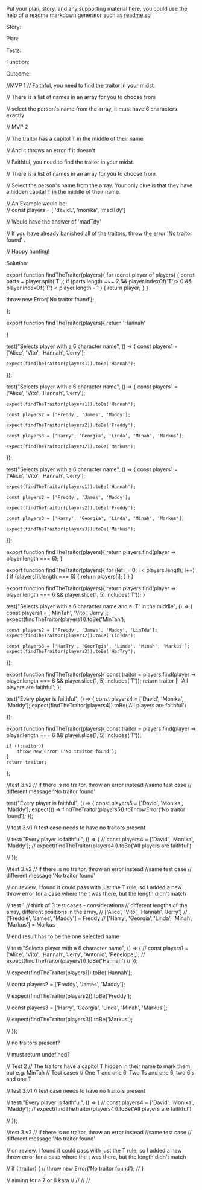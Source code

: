 Put your plan, story, and any supporting material here, you could use the help of a readme markdown generator such as [readme.so](https://readme.so/)


Story:



Plan:



Tests:


Function:


Outcome:





















//MVP 1
// Faithful, you need to find the traitor in your midst. 

// There is a list of names in an array for you to choose from 

// select the person's name from the array, it must have 6 characters exactly 

// MVP 2   

// The traitor has a capitol T in the middle of their name

// And it throws an error if it doesn't 


// Faithful, you need to find the traitor in your midst. 

// There is a list of names in an array for you to choose from.

// Select the person's name from the array. Your only clue is that they have a hidden capital T in the middle of their name.


// An Example would be:   
// const players = [ 'davidL', 'monika', 'madTdy']

// Would have the answer of 'madTdy'

// If you have already banished all of the traitors, throw the error 'No traitor found' .

// Happy hunting!




Solution:

export function findTheTraitor(players){
 for (const player of players) {
  const parts = player.split('T');
  if (parts.length === 2 && player.indexOf('T')> 0 && player.indexOf('T') < player.length - 1 ) {
        return player;
  }
 }

throw new Error('No traitor found');

};



export function findTheTraitor(players){
    return 'Hannah'

}


test("Selects player with a 6 character name", () => {
    const players1 = ['Alice', 'Vito', 'Hannah', 'Jerry'];

    expect(findTheTraitor(players1)).toBe('Hannah');


});

test("Selects player with a 6 character name", () => {
    const players1 = ['Alice', 'Vito', 'Hannah', 'Jerry'];

    expect(findTheTraitor(players1)).toBe('Hannah');

    const players2 = ['Freddy', 'James', 'Maddy'];

    expect(findTheTraitor(players2)).toBe('Freddy');

    const players3 = ['Harry', 'Georgia', 'Linda', 'Minah', 'Markus'];

    expect(findTheTraitor(players2)).toBe('Markus');


});


test("Selects player with a 6 character name", () => {
    const players1 = ['Alice', 'Vito', 'Hannah', 'Jerry'];

    expect(findTheTraitor(players1)).toBe('Hannah');

    const players2 = ['Freddy', 'James', 'Maddy'];

    expect(findTheTraitor(players2)).toBe('Freddy');

    const players3 = ['Harry', 'Georgia', 'Linda', 'Minah', 'Markus'];

    expect(findTheTraitor(players3)).toBe('Markus');


});


export function findTheTraitor(players){
    return players.find(player => player.length === 6);
}



export function findTheTraitor(players){
    for (let i = 0; i < players.length; i++) {
        if (players[i].length === 6) {
          return players[i];
        }
    }
}



export function findTheTraitor(players){
    return players.find(player => player.length === 6 && player.slice(1, 5).includes('T'));
}


test("Selects player with a 6 character name and a 'T' in the middle", () => {
    const players1 = ['MinTah', 'Vito', 'Jerry'];
    expect(findTheTraitor(players1)).toBe('MinTah'); 
  
    const players2 = ['Freddy', 'James', 'Maddy', 'LinTda'];
    expect(findTheTraitor(players2)).toBe('LinTda');  
  
    const players3 = ['HarTry', 'GeorTgia', 'Linda', 'Minah', 'Markus'];
    expect(findTheTraitor(players3)).toBe('HarTry');  
  });


export function findTheTraitor(players){
    const traitor = players.find(player => player.length === 6 && player.slice(1, 5).includes('T'));
    return traitor || 'All players are faithful';
};


test("Every player is faithful", () => {
    const players4 = ['David', 'Monika', 'Maddy'];
    expect(findTheTraitor(players4)).toBe('All players are faithful')

});


export function findTheTraitor(players){
    const traitor = players.find(player => player.length === 6 && player.slice(1, 5).includes('T'));

    if (!traitor){
        throw new Error ('No traitor found');
    }
    return traitor;
};

//test 3.v2
// if there is no traitor, throw an error instead
//same test case 
// different message 'No traitor found' 

test("Every player is faithful", () => {
    const players5 = ['David', 'Monika', 'Maddy'];
    expect(() => findTheTraitor(players5)).toThrowError('No traitor found');
});


// test 3.v1
// test case needs to have no traitors present 

// test("Every player is faithful", () => {
//     const players4 = ['David', 'Monika', 'Maddy'];
//     expect(findTheTraitor(players4)).toBe('All players are faithful')

// });


//test 3.v2
// if there is no traitor, throw an error instead
//same test case 
// different message 'No traitor found' 

// on review, I found it could pass with just the T rule, so I added a new throw error for a case where the t was there, but the length didn't match 


// test 1 
// think of 3 test cases - considerations 
// different lengths of the array, different positions in the array, 
// ['Alice', 'Vito', 'Hannah', 'Jerry']
// ['Freddie', 'James', 'Maddy'] = Freddy
// ['Harry', 'Georgia', 'Linda', 'Minah', 'Markus']  = Markus


// end result has to be the one selected name 


// test("Selects player with a 6 character name", () => {
//  const players1 = ['Alice', 'Vito', 'Hannah', 'Jerry', 'Antonio', 'Penelope',];
//  expect(findTheTraitor(players1)).toBe('Hannah')
// });



//     expect(findTheTraitor(players1)).toBe('Hannah');

//     const players2 = ['Freddy', 'James', 'Maddy'];

//     expect(findTheTraitor(players2)).toBe('Freddy');

//     const players3 = ['Harry', 'Georgia', 'Linda', 'Minah', 'Markus'];

//     expect(findTheTraitor(players3)).toBe('Markus');


// });

// no traitors present? 

// must return undefined? 

// Test 2 
// The traitors have a capitol T hidden in their name to mark them out e.g. MinTah
// Test cases
// One T and one 6, Two Ts and one 6, two 6's and one T


// test 3.v1
// test case needs to have no traitors present 

// test("Every player is faithful", () => {
//     const players4 = ['David', 'Monika', 'Maddy'];
//     expect(findTheTraitor(players4)).toBe('All players are faithful')

// });


//test 3.v2
// if there is no traitor, throw an error instead
//same test case 
// different message 'No traitor found' 

// on review, I found it could pass with just the T rule, so I added a new throw error for a case where the t was there, but the length didn't match 

//   if (!traitor) {
//         throw new Error('No traitor found');
//     }


// aiming for a 7 or 8 kata 
// 
//
//
//
